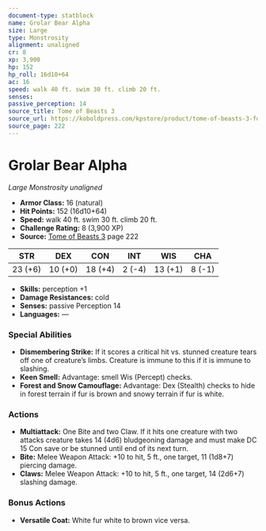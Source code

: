 ```yaml
---
document-type: statblock
name: Grolar Bear Alpha
size: Large
type: Monstrosity
alignment: unaligned
cr: 8
xp: 3,900
hp: 152
hp_roll: 16d10+64
ac: 16
speed: walk 40 ft. swim 30 ft. climb 20 ft.
senses: 
passive_perception: 14
source_title: Tome of Beasts 3
source_url: https://koboldpress.com/kpstore/product/tome-of-beasts-3-for-5th-edition/
source_page: 222
---
```


# Grolar Bear Alpha

*Large* *Monstrosity* *unaligned*

- **Armor Class:** 16 (natural)
- **Hit Points:** 152 (16d10+64)
- **Speed:** walk 40 ft. swim 30 ft. climb 20 ft.
- **Challenge Rating:** 8 (3,900 XP)
- **Source:** [Tome of Beasts 3](https://koboldpress.com/kpstore/product/tome-of-beasts-3-for-5th-edition/) page 222

| STR | DEX | CON | INT | WIS | CHA |
| --- | --- | --- | --- | --- | --- |
| 23 (+6) | 10 (+0) | 18 (+4) | 2 (-4) | 13 (+1) | 8 (-1) |

- **Skills:** perception +1
- **Damage Resistances:** cold
- **Senses:** passive Perception 14
- **Languages:** —

### Special Abilities

- **Dismembering Strike:** If it scores a critical hit vs. stunned creature tears off one of creature’s limbs. Creature is immune to this if it is immune to slashing.
- **Keen Smell:** Advantage: smell Wis (Percept) checks.
- **Forest and Snow Camouflage:** Advantage: Dex (Stealth) checks to hide in forest terrain if fur is brown and snowy terrain if fur is white.

### Actions

- **Multiattack:** One Bite and two Claw. If it hits one creature with two attacks creature takes 14 (4d6) bludgeoning damage and must make DC 15 Con save or be stunned until end of its next turn.
- **Bite:** Melee Weapon Attack: +10 to hit, 5 ft., one target, 11 (1d8+7) piercing damage.
- **Claws:** Melee Weapon Attack: +10 to hit, 5 ft., one target, 14 (2d6+7) slashing damage.

### Bonus Actions

- **Versatile Coat:** White fur white to brown vice versa.
